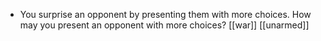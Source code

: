 - You surprise an opponent by presenting them with more choices. How may you present an opponent with more choices? [[war]] [[unarmed]]